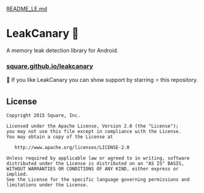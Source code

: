
[README_LE.md](README_LE.md)

# LeakCanary 🐤

A memory leak detection library for Android.

### [square.github.io/leakcanary](https://square.github.io/leakcanary)

🙏 If you like LeakCanary you can show support by starring ⭐ this repository.

## License

    Copyright 2015 Square, Inc.

    Licensed under the Apache License, Version 2.0 (the "License");
    you may not use this file except in compliance with the License.
    You may obtain a copy of the License at

       http://www.apache.org/licenses/LICENSE-2.0

    Unless required by applicable law or agreed to in writing, software
    distributed under the License is distributed on an "AS IS" BASIS,
    WITHOUT WARRANTIES OR CONDITIONS OF ANY KIND, either express or implied.
    See the License for the specific language governing permissions and
    limitations under the License.

